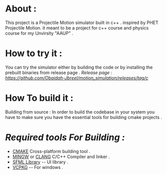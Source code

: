 # About :  
This project is a Projectile Motion simulator built in c++ . inspired by PHET Projectile Motion.
it meant to be a project for c++ course and physics course for my Unvirsity "AAUP" .
# How to try it :
You can try the simulator either by building the code or by installing the prebuilt binaries from release page . 
*Release page : https://github.com/Obaidah-Jbreel/motion_simulation/releases/tag/c*
# How To build it : 
Building from source  : 
In order to build the codebase in your system you have to make sure you have the essential tools for building cmake projects . 
# *Required tools For Building :* 
* [CMAKE](https://cmake.org/) Cross-platform building tool .
* [MINGW](https://www.mingw-w64.org/) or [CLANG](https://clang.llvm.org/) C/C++ Compiler and linker .
* [SFML Library](https://www.sfml-dev.org/) -- UI library . 
* [VCPKG](https://vcpkg.io/en/) -- For windows .
